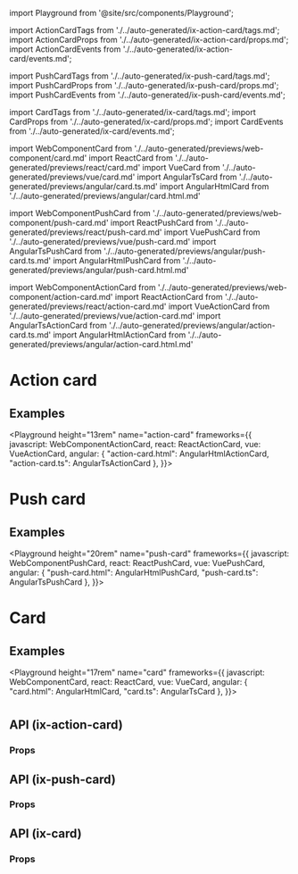 import Playground from '@site/src/components/Playground';

import ActionCardTags from './../auto-generated/ix-action-card/tags.md';
import ActionCardProps from './../auto-generated/ix-action-card/props.md';
import ActionCardEvents from './../auto-generated/ix-action-card/events.md';

import PushCardTags from './../auto-generated/ix-push-card/tags.md';
import PushCardProps from './../auto-generated/ix-push-card/props.md';
import PushCardEvents from './../auto-generated/ix-push-card/events.md';

import CardTags from './../auto-generated/ix-card/tags.md';
import CardProps from './../auto-generated/ix-card/props.md';
import CardEvents from './../auto-generated/ix-card/events.md';

import WebComponentCard from './../auto-generated/previews/web-component/card.md'
import ReactCard from './../auto-generated/previews/react/card.md'
import VueCard from './../auto-generated/previews/vue/card.md'
import AngularTsCard from './../auto-generated/previews/angular/card.ts.md'
import AngularHtmlCard from './../auto-generated/previews/angular/card.html.md'

import WebComponentPushCard from './../auto-generated/previews/web-component/push-card.md'
import ReactPushCard from './../auto-generated/previews/react/push-card.md'
import VuePushCard from './../auto-generated/previews/vue/push-card.md'
import AngularTsPushCard from './../auto-generated/previews/angular/push-card.ts.md'
import AngularHtmlPushCard from './../auto-generated/previews/angular/push-card.html.md'

import WebComponentActionCard from './../auto-generated/previews/web-component/action-card.md'
import ReactActionCard from './../auto-generated/previews/react/action-card.md'
import VueActionCard from './../auto-generated/previews/vue/action-card.md'
import AngularTsActionCard from './../auto-generated/previews/angular/action-card.ts.md'
import AngularHtmlActionCard from './../auto-generated/previews/angular/action-card.html.md'

# Action card

<ActionCardTags />

## Examples

<Playground
height="13rem"
name="action-card"
frameworks={{
  javascript: WebComponentActionCard,
  react: ReactActionCard,
  vue: VueActionCard,
  angular: {
    "action-card.html": AngularHtmlActionCard,
    "action-card.ts": AngularTsActionCard
  },
}}>
</Playground>

# Push card

<PushCardTags />

## Examples

<Playground
height="20rem"
name="push-card"
frameworks={{
  javascript: WebComponentPushCard,
  react: ReactPushCard,
  vue: VuePushCard,
  angular: {
    "push-card.html": AngularHtmlPushCard,
    "push-card.ts": AngularTsPushCard
  },
}}>
</Playground>

# Card

<CardTags />

## Examples

<Playground
height="17rem"
name="card"
frameworks={{
  javascript: WebComponentCard,
  react: ReactCard,
  vue: VueCard,
  angular: {
    "card.html": AngularHtmlCard,
    "card.ts": AngularTsCard
  },
}}>
</Playground>

#

## API (ix-action-card)

### Props

<ActionCardProps />

## API (ix-push-card)

### Props

<PushCardProps />

## API (ix-card)

### Props

<CardProps />
